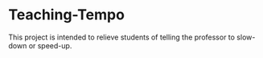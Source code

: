 # Teaching-Tempo
This project is intended to relieve students of telling the professor to slow-down or speed-up.
